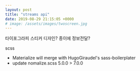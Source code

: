 ```yaml
---
layout: post
title: "streams api"
date: 2019-08-29 21:15:05 +0000
# image: /assets/images/twoscreen.jpg
---
```




타이포그라피
스티커 디자인?
종이에 정보전달?





scss
- Materialize will merge with HugoGiraudel's sass-boilerplater
- update nomalize.scss 5.0.0 > 7.0.0